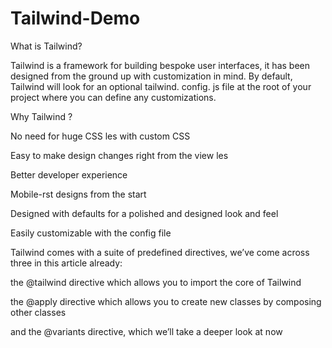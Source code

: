 # Tailwind-Demo

What is Tailwind?
 

 

Tailwind is a framework for building bespoke user interfaces, it has been designed from the ground up with customization in mind. By default, Tailwind will look for an optional tailwind. config. js file at the root of your project where you can define any customizations.

 

Why Tailwind ?

 


	
 No need for huge CSS les with custom CSS
	
 Easy to make design changes right from the view les
	
 Better developer experience
	
 Mobile-rst designs from the start
	
 Designed with defaults for a polished and designed look and feel
	
 Easily customizable with the config file


 


Tailwind comes with a suite of predefined directives, we’ve come across three in this article already:

 


	
the @tailwind directive which allows you to import the core of Tailwind
	
the @apply directive which allows you to create new classes by composing other classes
	
and the @variants directive, which we’ll take a deeper look at now
